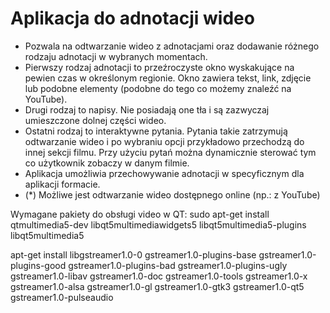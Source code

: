 # Aplikacja do adnotacji wideo

- Pozwala na odtwarzanie wideo z adnotacjami  oraz dodawanie różnego rodzaju adnotacji w wybranych momentach. 
- Pierwszy rodzaj adnotacji to przeźroczyste okno wyskakujące na pewien czas w określonym regionie. Okno zawiera tekst, link, zdjęcie lub podobne elementy (podobne do tego co możemy znaleźć na YouTube).
- Drugi rodzaj to napisy. Nie posiadają one tła i są zazwyczaj umieszczone dolnej części wideo.
- Ostatni rodzaj to interaktywne pytania. Pytania takie zatrzymują odtwarzanie wideo i po wybraniu opcji przykładowo przechodzą do innej sekcji filmu. Przy użyciu pytań można dynamicznie sterować tym co użytkownik zobaczy w danym filmie.
- Aplikacja umożliwia przechowywanie adnotacji w specyficznym dla aplikacji formacie.
- (*) Możliwe jest odtwarzanie wideo dostępnego online (np.: z YouTube)


Wymagane pakiety do obsługi video w QT:
sudo apt-get install qtmultimedia5-dev libqt5multimediawidgets5 libqt5multimedia5-plugins libqt5multimedia5

apt-get install libgstreamer1.0-0 gstreamer1.0-plugins-base gstreamer1.0-plugins-good gstreamer1.0-plugins-bad gstreamer1.0-plugins-ugly gstreamer1.0-libav gstreamer1.0-doc gstreamer1.0-tools gstreamer1.0-x gstreamer1.0-alsa gstreamer1.0-gl gstreamer1.0-gtk3 gstreamer1.0-qt5 gstreamer1.0-pulseaudio
